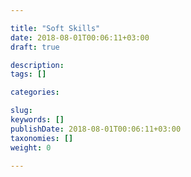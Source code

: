 ```yaml
---

title: "Soft Skills"
date: 2018-08-01T00:06:11+03:00
draft: true

description: 
tags: []

categories:

slug: 
keywords: []
publishDate: 2018-08-01T00:06:11+03:00
taxonomies: []
weight: 0

---
```


